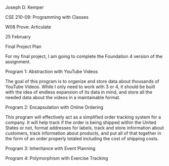 <p>Joseph D. Kemper</p>
<p>CSE 210-09: Programming with Classes</p>
<p>W08 Prove: Articulate</p>
<p>25 February</p>
<p></p>
<p>Final Project Plan</p>
<p></p>
<p>For my final project, I am going to complete the Foundation 4 version of the assignment.</p>
<p></p>
<p>Program 1: Abstraction with YouTube Videos</p>
<p></p>
<p>
The goal of this program is to organize and store data about thousands of YouTube Videos. While I only need to work with 3 or 4, it should be built with the idea of endless expansion of its data in mind, and store all the needed data about the videos in a maintainable format. 
</p>
<p></p>
<p>Program 2: Encapsulation with Online Ordering</p>
<p></p>
<p>
This program will effectively act as a simplified order tracking system for a company. It will help track if the order is being shipped within the United States or not, format addresses for labels, track and store information about customers, track information about products, and put all of that together in the form of an order properly totaled including the cost of shipping costs. 
</p>
<p></p>
<p>Program 3: Inheritance with Event Planning</p>
<p></p>
<p></p>
<p></p>
<p>Program 4: Polymorphism with Exercise Tracking</p>
<p></p>
